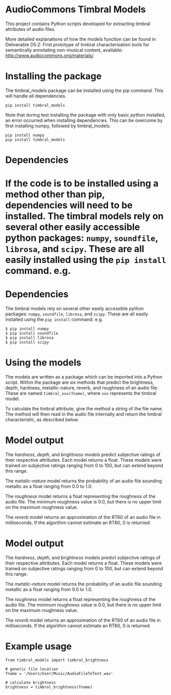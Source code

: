 # AudioCommons Timbral Models
This project contains Python scripts developed for extracting timbral attributes of audio files.

More detailed explanations of how the models function can be found in Deliverable D5.2: First prototype of timbral characterisation tools for semantically annotating non-musical content, available: http://www.audiocommons.org/materials/


# Installing the package
The timbral_models package can be installed using the pip command.  This will handle all dependencies.
```
pip install timbral_models
```
Note that during test installing the package with only basic python installed, an error occurred when installing dependencies.  This can be overcome by first installing numpy, followed by timbral_models.
```
pip install numpy
pip install timbral_models
```


# Dependencies
If the code is to be installed using a method other than pip, dependencies will need to be installed.  The timbral models rely on several other easily accessible python packages: `numpy`, `soundfile`, `librosa`, and `scipy`.  These are all easily installed using the `pip install` command.  e.g.
=======
# Dependencies
The timbral models rely on several other easily accessible python packages: `numpy`, `soundfile`, `librosa`, and `scipy`.  These are all easily installed using the `pip install` command.  e.g.
```
$ pip install numpy
$ pip install soundfile
$ pip install librosa
$ pip install scipy

```

# Using the models
The models are written as a package which can be imported into a Python script.  Within the package are six methods that predict the brightness, depth, hardness, metallic-nature, reverb, and roughness of an audio file.  These are named `timbral_xxx(fname)`, where `xxx` represents the timbral model.

To calculate the timbral attribute, give the method a string of the file name.  The method will then read in the audio file internally and return the timbral characteristic, as described below.

# Model output
The *hardness*, *depth*, and *brightness* models predict subjective ratings of their respective attributes.  Each model returns a float.  These models were trained on subjective ratings ranging from 0 to 100, but can extend beyond this range.

The *metalic-nature* model returns the probability of an audio file sounding metallic as a float ranging from 0.0 to 1.0.

The *roughness* model returns a float representing the roughness of the audio file.  The minimum roughness value is 0.0, but there is no upper limit on the maximum roughness value.

The *reverb* model returns an approximation of the RT60 of an audio file in milliseconds. If the algorithm cannot estimate an RT60, 0 is returned.  

# Model output
The *hardness*, *depth*, and *brightness* models predict subjective ratings of their respective attributes.  Each model returns a float.  These models were trained on subjective ratings ranging from 0 to 100, but can extend beyond this range.

The *metalic-nature* model returns the probability of an audio file sounding metallic as a float ranging from 0.0 to 1.0.

The *roughness* model returns a float representing the roughness of the audio file.  The minimum roughness value is 0.0, but there is no upper limit on the maximum roughness value.

The *reverb* model returns an approximation of the RT60 of an audio file in milliseconds. If the algorithm cannot estimate an RT60, 0 is returned.  

# Example usage

```
from timbral_models import timbral_brightness 

# generic file location
fname = '/Users/User/Music/AudioFileToTest.wav'

# calculate brightness
brightness = timbral_brightness(fname) 
```


